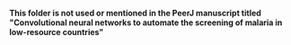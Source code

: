 **This folder is not used or mentioned in the PeerJ manuscript titled "Convolutional neural networks to automate the screening of malaria in low-resource countries"**
